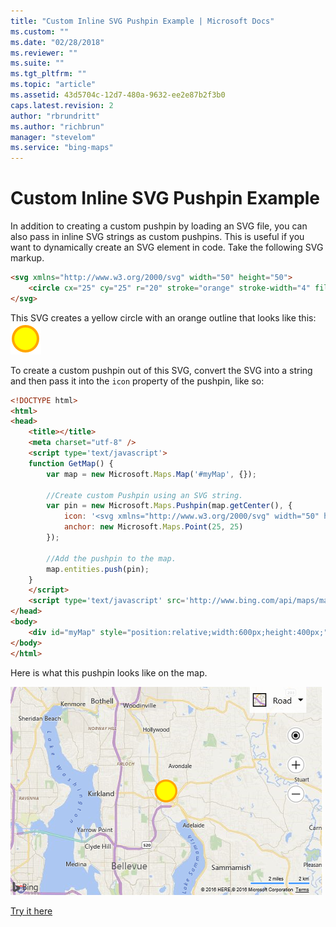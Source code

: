 ```yaml
---
title: "Custom Inline SVG Pushpin Example | Microsoft Docs"
ms.custom: ""
ms.date: "02/28/2018"
ms.reviewer: ""
ms.suite: ""
ms.tgt_pltfrm: ""
ms.topic: "article"
ms.assetid: 43d5704c-12d7-480a-9632-ee2e87b2f3b0
caps.latest.revision: 2
author: "rbrundritt"
ms.author: "richbrun"
manager: "stevelom"
ms.service: "bing-maps"
---
```


# Custom Inline SVG Pushpin Example

In addition to creating a custom pushpin by loading an SVG file, you can also pass in inline SVG strings as custom pushpins. This is useful if you want to dynamically create an SVG element in code. Take the following SVG markup. 

```html
<svg xmlns="http://www.w3.org/2000/svg" width="50" height="50">
    <circle cx="25" cy="25" r="20" stroke="orange" stroke-width="4" fill="yellow" />
</svg>
```

This SVG creates a yellow circle with an orange outline that looks like this: &nbsp; ![BMV8_SunnySvg](../../media/bmv8-sunnysvg.png)
 
To create a custom pushpin out of this SVG, convert the SVG into a string and then pass it into the `icon` property of the pushpin, like so:

```html
<!DOCTYPE html>
<html>
<head>
    <title></title>
    <meta charset="utf-8" />
	<script type='text/javascript'>
    function GetMap() {
        var map = new Microsoft.Maps.Map('#myMap', {});

        //Create custom Pushpin using an SVG string.
        var pin = new Microsoft.Maps.Pushpin(map.getCenter(), {
            icon: '<svg xmlns="http://www.w3.org/2000/svg" width="50" height="50"><circle cx="25" cy="25" r="20" stroke="orange" stroke-width="4" fill="yellow" /></svg>',
            anchor: new Microsoft.Maps.Point(25, 25)
        });

        //Add the pushpin to the map.
        map.entities.push(pin);
    }
    </script>
    <script type='text/javascript' src='http://www.bing.com/api/maps/mapcontrol?callback=GetMap&key=[YOUR_BING_MAPS_KEY]' async defer></script>
</head>
<body>
    <div id="myMap" style="position:relative;width:600px;height:400px;"></div>
</body>
</html>
```
Here is what this pushpin looks like on the map.

![BMV8_InlineSvgExample](../../media/bmv8-inlinesvgexample.png)
 
[Try it here](https://www.bing.com/api/maps/sdk/mapcontrol/isdk#createPushpinFromSvg+JS)